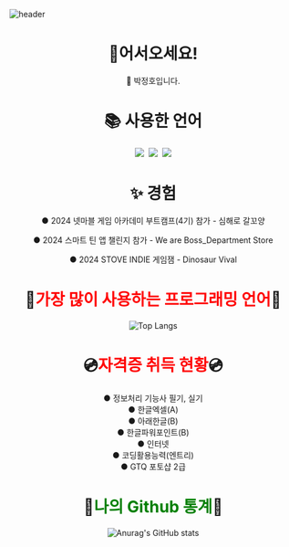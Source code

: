 ![header](https://capsule-render.vercel.app/api?type=waving&animation=scaleIn&color=gradient&height=300&section=header&text=Parkjung2016's%20Github&fontSize=55&fontAlign=60&stroke=00FF00&strokeWidth=.6)

<div align="center">

# 🎉**어서오세요!**
💌 박정호입니다.

# 📚 사용한 언어

<p><img src="https://img.shields.io/badge/C-black.svg?style=flat&logo=C&logoColor=white">&nbsp;&nbsp;<img src="https://img.shields.io/badge/CSharp-gray.svg?style=flat&logo=c#">&nbsp;&nbsp;<img src="https://img.shields.io/badge/C++-239DFF.svg?style=flat&logo=c%2B%2B&logoColor=00599C"></p>


# ✨ 경험
<p>
● 2024 넷마블 게임 아카데미 
부트캠프(4기) 참가 - 심해로 갈꼬양
  
● 2024 스마트 틴 앱 챌린지 참가 - We are Boss_Department Store

● 2024 STOVE INDIE 게임잼 - Dinosaur Vival
</p>


# 🍅<span style="color:red">**가장 많이 사용하는 프로그래밍 언어**</span>🍅


![Top Langs](https://github-readme-stats-sigma-five.vercel.app/api/top-langs/?username=Parkjung2016&layout=compact&theme=tokyonight)

# 💿️<span style="color:red">**자격증 취득 현황**</span>💿️

● 정보처리 기능사 필기, 실기<br>
● 한글엑셀(A)<br>
● 아래한글(B)<br>
● 한글파워포인트(B)<br>
● 인터넷<br>
● 코딩활용능력(엔트리)<br>
● GTQ 포토샵 2급<br>

# 🥝<span style="color:green">**나의 Github 통계**</span>🥝 

![Anurag's GitHub stats](https://github-readme-stats-sigma-five.vercel.app/api?username=Parkjung2016&show_icons=true&theme=radical)


</div>
